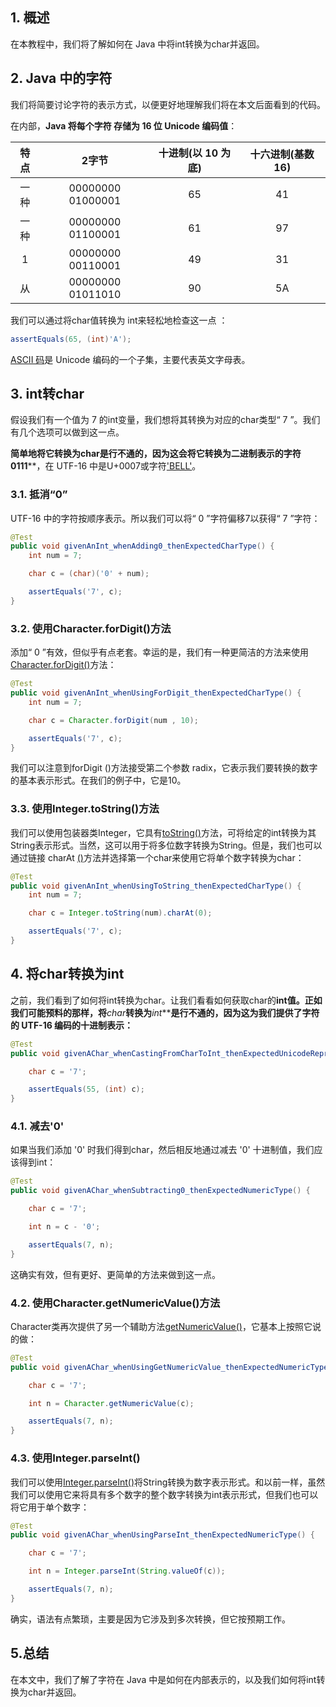 ## 1. 概述

在本教程中，我们将了解如何在 Java 中将int转换为char并返回。

## 2. Java 中的字符

我们将简要讨论字符的表示方式，以便更好地理解我们将在本文后面看到的代码。

在内部，**Java 将每个字符 存储为 16 位 Unicode 编码值**：

| 特点 |       2字节       | 十进制(以 10 为底) | 十六进制(基数 16) |
| :--: | :---------------: | :------------------: | :-----------------: |
| 一种 | 00000000 01000001 |          65          |         41          |
| 一种 | 00000000 01100001 |          61          |         97          |
|  1   | 00000000 00110001 |          49          |         31          |
|  从  | 00000000 01011010 |          90          |         5A          |

我们可以通过将char值转换为 int来轻松地检查这一点 ：

```java
assertEquals(65, (int)'A');
```

[ASCII 码](https://www.baeldung.com/cs/ascii-code)是 Unicode 编码的一个子集，主要代表英文字母表。

## 3. int转char

假设我们有一个值为 7 的int变量，我们想将其转换为对应的char类型“ 7 ”。我们有几个选项可以做到这一点。

**简单地将它转换为char是行不通的，因为这会将它转换为二进制表示的字符0111****，在 UTF-16 中是U+0007或字符['BELL'](https://www.fileformat.info/info/unicode/char/0007/index.htm)。

### 3.1. 抵消“0”

UTF-16 中的字符按顺序表示。所以我们可以将“ 0 ”字符偏移7以获得“ 7 ”字符：

```java
@Test
public void givenAnInt_whenAdding0_thenExpectedCharType() {
    int num = 7;

    char c = (char)('0' + num);

    assertEquals('7', c);
}
```

### 3.2. 使用Character.forDigit()方法

添加“ 0 ”有效，但似乎有点老套。幸运的是，我们有一种更简洁的方法来使用 [Character.forDigit()](https://docs.oracle.com/en/java/javase/11/docs/api/java.base/java/lang/Character.html#forDigit(int,int))方法：

```java
@Test
public void givenAnInt_whenUsingForDigit_thenExpectedCharType() {
    int num = 7;

    char c = Character.forDigit(num , 10);

    assertEquals('7', c);
}
```

我们可以注意到forDigit ()方法接受第二个参数 radix，它表示我们要转换的数字的基本表示形式。在我们的例子中，它是10。

### 3.3. 使用Integer.toString()方法

我们可以使用包装器类Integer，它具有[toString()](https://www.baeldung.com/java-tostring-valueof)方法，可将给定的int转换为其String表示形式。当然，这可以用于将多位数字转换为String。但是，我们也可以通过链接 charAt [()](https://www.baeldung.com/java-convert-string-to-char)方法并选择第一个char来使用它将单个数字转换为char：

```java
@Test
public void givenAnInt_whenUsingToString_thenExpectedCharType() {
    int num = 7;

    char c = Integer.toString(num).charAt(0);

    assertEquals('7', c);
}
```

## 4. 将char转换为int

之前，我们看到了如何将int转换为char。让我们看看如何获取char的**int值。正如我们可能预料的那样，**将*****char*****转换为*****int*****是行不通的，因为这为我们提供了字符的 UTF-16 编码的十进制表示：**

```java
@Test
public void givenAChar_whenCastingFromCharToInt_thenExpectedUnicodeRepresentation() {

    char c = '7';

    assertEquals(55, (int) c); 
}
```

### 4.1. 减去'0'

如果当我们添加 '0' 时我们得到char，然后相反地通过减去 '0' 十进制值，我们应该得到int：

```java
@Test
public void givenAChar_whenSubtracting0_thenExpectedNumericType() {

    char c = '7';

    int n = c - '0';

    assertEquals(7, n);
}
```

这确实有效，但有更好、更简单的方法来做到这一点。

### 4.2. 使用Character.getNumericValue()方法

Character类再次提供了另一个辅助方法[getNumericValue()](https://docs.oracle.com/en/java/javase/11/docs/api/java.base/java/lang/Character.html#getNumericValue(char))，它基本上按照它说的做：

```java
@Test
public void givenAChar_whenUsingGetNumericValue_thenExpectedNumericType() {

    char c = '7';

    int n = Character.getNumericValue(c);

    assertEquals(7, n);
}
```

### 4.3. 使用Integer.parseInt()

我们可以使用[Integer.parseInt()](https://docs.oracle.com/en/java/javase/11/docs/api/java.base/java/lang/Integer.html#parseInt(java.lang.String))将String转换为数字表示形式。和以前一样，虽然我们可以使用它来将具有多个数字的整个数字转换为int表示形式，但我们也可以将它用于单个数字：

```java
@Test
public void givenAChar_whenUsingParseInt_thenExpectedNumericType() {

    char c = '7';

    int n = Integer.parseInt(String.valueOf(c));

    assertEquals(7, n);
}
```

确实，语法有点繁琐，主要是因为它涉及到多次转换，但它按预期工作。

## 5.总结

在本文中，我们了解了字符在 Java 中是如何在内部表示的，以及我们如何将int转换为char并返回。